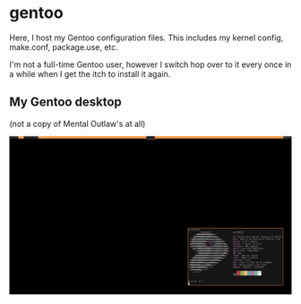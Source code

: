 # gentoo
Here, I host my Gentoo configuration files. This includes my kernel config, make.conf, package.use, etc.

I'm not a full-time Gentoo user, however I switch hop over to it every once in a while when I get the itch to install it again.

## My Gentoo desktop
(not a copy of Mental Outlaw's at all)

![Gentoo](https://github.com/tuxfanboy/gentoo/blob/main/gentoo.png)
